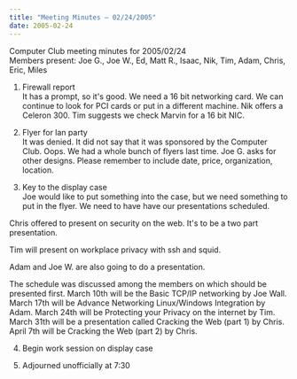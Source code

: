 ```yaml
---
title: "Meeting Minutes – 02/24/2005"
date: 2005-02-24
---
```

Computer Club meeting minutes for 2005/02/24<br>
Members present: Joe G., Joe W., Ed, Matt R., Isaac, Nik, Tim, Adam, Chris,
Eric, Miles<p>

1) Firewall report<br>
It has a prompt, so it's good.  We need a 16 bit networking card.  We can
continue to look for PCI cards or put in a different machine.  Nik offers a
Celeron 300.  Tim suggests we check Marvin for a 16 bit NIC. <p> 

2) Flyer for lan party<br>
It was denied.  It did not say that it was sponsored by the Computer Club.
Oops.  We had a whole bunch of flyers last time.  Joe G. asks for other
designs.  Please remember to include date, price, organization, location.<p>

3) Key to the display case<br>
Joe would like to put something into the case, but we need something to put in
the flyer.  We need to have have our presentations scheduled.<p>

Chris offered to present on security on the web.  It's to be a two part
presentation.  <p>

Tim will present on workplace privacy with ssh and squid.  <p>

Adam and Joe W. are also going to do a presentation.<p>

The schedule was discussed among the members on which should be presented
first.  March 10th will be the Basic TCP/IP networking by Joe Wall.  March 17th
will be Advance Networking Linux/Windows Integration by Adam.  March 24th will
be Protecting your Privacy on the internet by Tim.  March 31th will be a 
presentation called Cracking the Web (part 1) by Chris.  April 7th will be 
Cracking the Web (part 2) by Chris.<p>

4) Begin work session on display case<p>

5) Adjourned unofficially at 7:30<p>
